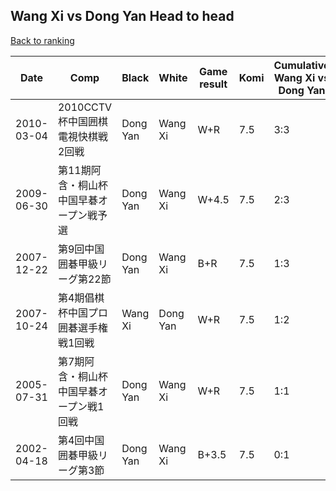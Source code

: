 ## Wang Xi vs Dong Yan Head to head

[Back to ranking](../../index.md)




| **Date** | **Comp** | **Black** | **White** | **Game result** | **Komi** | **Cumulative Wang Xi vs Dong Yan** | **Wang Xi streak** | **Dong Yan streak** | 
| --- | --- | --- | --- | --- | --- | --- | --- | --- |
| 2010-03-04 | 2010CCTV杯中国囲棋電視快棋戦2回戦 | Dong Yan | Wang Xi | W+R | 7.5 | 3:3 | 2 | 0 | 
| 2009-06-30 | 第11期阿含・桐山杯中国早碁オープン戦予選 | Dong Yan | Wang Xi | W+4.5 | 7.5 | 2:3 | 1 | 0 | 
| 2007-12-22 | 第9回中国囲碁甲級リーグ第22節 | Dong Yan | Wang Xi | B+R | 7.5 | 1:3 | 0 | 2 | 
| 2007-10-24 | 第4期倡棋杯中国プロ囲碁選手権戦1回戦 | Wang Xi | Dong Yan | W+R | 7.5 | 1:2 | 0 | 1 | 
| 2005-07-31 | 第7期阿含・桐山杯中国早碁オープン戦1回戦 | Dong Yan | Wang Xi | W+R | 7.5 | 1:1 | 1 | 0 | 
| 2002-04-18 | 第4回中国囲碁甲級リーグ第3節 | Dong Yan | Wang Xi | B+3.5 | 7.5 | 0:1 | 0 | 1 |




